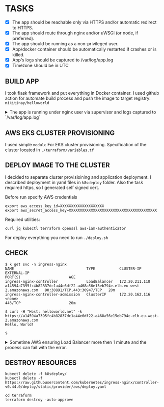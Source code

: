 # TASKS

- [x] The app should be reachable only via HTTPS and/or automatic redirect to HTTPS.
- [x] The app should route through nginx and/or uWSGI (or node, if preferred).
- [x] The app should be running as a non-privileged user.
- [x] App/docker container should be automatically restarted if crashes or is killed.
- [x] App's logs should be captured to /var/log/app.log 
- [x] Timezone should be in UTC 

## BUILD APP

I took flask framework and put everything in Docker container. I used github action for automate build process and push the image to target registry: `nikitinay/helloworld`

<details><summary>The app is running under nginx user via supervisor and logs captured to `/var/log/app.log`</summary>
<p>

```
/app # ps axf
PID   USER     TIME  COMMAND
    1 root      0:00 {supervisord} /usr/bin/python3 /usr/bin/supervisord
    9 root      0:00 nginx: master process /usr/sbin/nginx
   10 nginx     0:00 /usr/sbin/uwsgi --ini /etc/uwsgi/uwsgi.ini
   11 nginx     0:00 nginx: worker process
   13 nginx     0:00 /usr/sbin/uwsgi --ini /etc/uwsgi/uwsgi.ini
   14 nginx     0:00 /usr/sbin/uwsgi --ini /etc/uwsgi/uwsgi.ini
   21 root      0:00 sh
   27 root      0:00 ps axf

/app # tail -f /var/log/app.log
mapped 1239640 bytes (1210 KB) for 16 cores
*** Operational MODE: preforking ***
WSGI app 0 (mountpoint='') ready in 1 seconds on interpreter 0x5572906530c0 pid: 11 (default app)
*** uWSGI is running in multiple interpreter mode ***
spawned uWSGI master process (pid: 11)
spawned uWSGI worker 1 (pid: 14, cores: 1)
spawned uWSGI worker 2 (pid: 15, cores: 1)
running "unix_signal:15 gracefully_kill_them_all" (master-start)...
[pid: 15|app: 0|req: 1/1] 172.17.0.1 () {48 vars in 831 bytes} [Sat Feb 27 18:28:25 2021] GET / => generated 13 bytes in 2 msecs (HTTP/1.1 200) 2 headers in 79 bytes (1 switches on core 0)
[pid: 15|app: 0|req: 2/2] 172.17.0.1 () {46 vars in 758 bytes} [Sat Feb 27 18:28:25 2021] GET /favicon.ico => generated 232 bytes in 1 msecs (HTTP/1.1 404) 2 headers in 87 bytes (1 switches on core
 0)
[pid: 15|app: 0|req: 3/3] 172.17.0.1 () {50 vars in 862 bytes} [Sat Feb 27 18:28:37 2021] GET / => generated 13 bytes in 0 msecs (HTTP/1.1 200) 2 headers in 79 bytes (1 switches on core 0)
[pid: 15|app: 0|req: 4/4] 172.17.0.1 () {50 vars in 862 bytes} [Sat Feb 27 18:28:37 2021] GET / => generated 13 bytes in 1 msecs (HTTP/1.1 200) 2 headers in 79 bytes (2 switches on core 0)
```

</p>
</details>

## AWS EKS CLUSTER PROVISIONING

I used simple `module` For EKS cluster provisioning. Specification of the cluster located in `./terraform/variables.tf`

## DEPLOY IMAGE TO THE CLUSTER

I decided to separate cluster provisioining and application deployment. I described deployment in yaml files in `k8sdeploy` folder. Also the task required https, so I generated self signed cert.

Before run specify AWS credentials

```
export aws_access_key_id=XXXXXXXXXXXXXXXXXXXX 
export aws_secret_access_key=XXXXXXXXXXXXXXXXXXXXXXXXXXXXXXXXXXXXXXXX
```

Required utilities: 

```
curl jq kubectl terraform openssl aws-iam-authenticator
```

For deploy everything you need to run `./deploy.sh`

## CHECK
```
$ k get svc -n ingress-nginx
NAME                                 TYPE           CLUSTER-IP       EXTERNAL-IP                                                                     PORT(S)                      AGE
ingress-nginx-controller             LoadBalancer   172.20.211.110   a14594a7395fc4b82837dc1a44e6df22-a468a56e15eb794e.elb.eu-west-2.amazonaws.com   80:30891/TCP,443:30947/TCP   20m
ingress-nginx-controller-admission   ClusterIP      172.20.162.116   <none>                                                                          443/TCP                      20m

$ curl -H "Host: helloworld.net" -k https://a14594a7395fc4b82837dc1a44e6df22-a468a56e15eb794e.elb.eu-west-2.amazonaws.com
Hello, World!

$
```

<details><summary>Sometime AWS ensuring Load Balancer more then 1 minute and the process can fail with the error.</summary>
<p>

```
Error from server (InternalError): error when creating "k8sdeploy/ingress-helloworld.yml": Internal error occurred: failed calling webhook "validate.nginx.ingress.kubernetes.io": Post https://ingre
ss-nginx-controller-admission.ingress-nginx.svc:443/networking/v1beta1/ingresses?timeout=10s: no endpoints available for service "ingress-nginx-controller-admission"
```

For fix the issue just wait when LoadBalancer will be ready and apply ingress rule one more time.

```
$ k get svc -n ingress-nginx -w
NAMESPACE       NAME                                 TYPE           CLUSTER-IP       EXTERNAL-IP   PORT(S)                      AGE
ingress-nginx   ingress-nginx-controller             LoadBalancer   172.20.211.110   <pending>     80:32238/TCP,443:31197/TCP   2m55s
ingress-nginx   ingress-nginx-controller-admission   ClusterIP      172.20.162.116   <none>        443/TCP                      2m55s
ingress-nginx   ingress-nginx-controller             LoadBalancer   172.20.211.110   a14594a7395fc4b82837dc1a44e6df22-a468a56e15eb794e.elb.eu-west-2.amazonaws.com  80:32238/TCP,443:31197/TCP   5m1
9s

$ k apply -f k8sdeploy/ingress-helloworld.yml
ingress.extensions/helloworld-net created
```

</p>
</details>

## DESTROY RESOURCES

```
kubectl delete -f k8sdeploy/
kubectl delete -f https://raw.githubusercontent.com/kubernetes/ingress-nginx/controller-v0.44.0/deploy/static/provider/aws/deploy.yaml

cd terraform
terraform destroy -auto-approve
```
